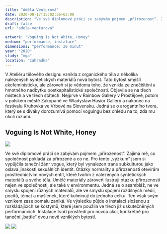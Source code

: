 ```yaml
---
title: "Adéla Venturová"
date: 2020-08-17T15:02:56+02:00
description: "Ve své diplomové práci se zabývám pojmem „přirozenost“. Zajímá mě, co společnost pokládá za přirozené a co ne. Pro tento „výzkum“ jsem si vypůjčila taneční žánr vogue, který byl vynalezen trans subkulturou jako oslava jinakosti sexuálních identit."
draft: false
url: "adela-venturova"

artwork: "Voguing Is Not White, Honey"
medium: "performance, instalace"
dimensions: "performance: 30 minut"
year: "2020"
study: "mga"
location: "zahradka"
---
```


V Ateliéru tělového designu vznikla z organického těla a několika nalezených syntetických materiálů nová bytost. Tato bytost smýšlí ekofeministicky, ale zároveň si je vědoma toho, že vznikla ze znečištění a hmotného nadbytku postkapitalistické společnosti. Objevila se na třech místech a ve třech státech. Nejprve v Rainbow Gallery v Prostějově, potom v polském městě Zakopané ve Wladyslaw Hasior Gallery a nakonec na festivalu Kruhovka ve Vrbové na Slovensku. Jedná se o arogantního tvora, který se s diváky dorozumívá pomocí voguingu bez ohledu na to, zda mu okolí rozumí.


## Voguing Is Not White, Honey

![](/students/venturova/1.jpg)

Ve své diplomové práci se zabývám pojmem „přirozenost“. Zajímá mě, co společnost pokládá za přirozené a co ne. Pro tento „výzkum“ jsem si vypůjčila taneční žánr vogue, který byl vynalezen trans subkulturou jako oslava jinakosti sexuálních identit. Otázky normality a přirozenosti otevírám prostřednictvím nových entit, které tvořím z nalezených syntetických materiálů a svého těla. Umělé materiály zároveň ilustrují otázku přirozenosti nejen ve společnosti, ale také v environmentu. Jedná se o asambláž, ne ve smyslu spojení různých materiálů, ale ve smyslu spojení rozdílných médií, pocitů, témat a myšlenek, které kulminují do jednoho celku. Ten však svým vznikem zase pomalu zaniká. Ve výsledku půjde o instalaci složenou z rozkládajících se kostýmů, které jsem použila ve třech již uskutečněných performancích. Instalace tvoří prostředí pro novou akci, konkrétně pro taneční „battle“ dvou nově vzniklých bytostí.

![](/students/venturova/2.jpg)
![](/students/venturova/3.jpg)
